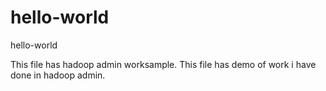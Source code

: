 # hello-world
hello-world

This file has hadoop admin worksample. 
This  file has demo of work i have done in hadoop admin. 

